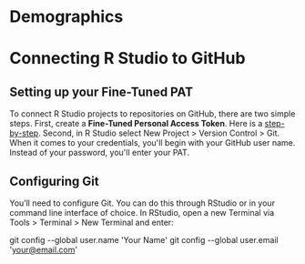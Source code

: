 # Demographics

# Connecting R Studio to GitHub
## Setting up your Fine-Tuned PAT
To connect R Studio projects to repositories on GitHub, there are two simple steps.
First, create a **Fine-Tuned Personal Access Token**. Here is a [step-by-step](https://docs.github.com/en/authentication/keeping-your-account-and-data-secure/managing-your-personal-access-tokens).
Second, in R Studio select New Project > Version Control > Git. When it comes to your credentials, you'll begin with your GitHub user name. Instead of your password, you'll enter your PAT.

## Configuring Git
You’ll need to configure Git. You can do this through RStudio or in your command line interface of choice. In RStudio, open a new Terminal via Tools > Terminal > New Terminal and enter:

git config --global user.name 'Your Name'
git config --global user.email 'your@email.com'
